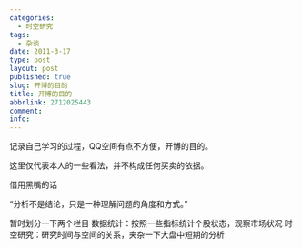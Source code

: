 ```yaml
---
categories:
  - 时空研究
tags:
  - 杂谈
date: 2011-3-17
type: post
layout: post
published: true
slug: 开博的目的
title: 开博的目的
abbrlink: 2712025443
comment:
info:
---
```


记录自己学习的过程，QQ空间有点不方便，开博的目的。

这里仅代表本人的一些看法，并不构成任何买卖的依据。

借用黑嘴的话

“分析不是结论，只是一种理解问题的角度和方式。”

暂时划分一下两个栏目
数据统计：按照一些指标统计个股状态，观察市场状况
时空研究：研究时间与空间的关系，夹杂一下大盘中短期的分析
